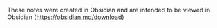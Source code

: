 These notes were created in Obsidian and are intended to be viewed in Obsidian (https://obsidian.md/download)
